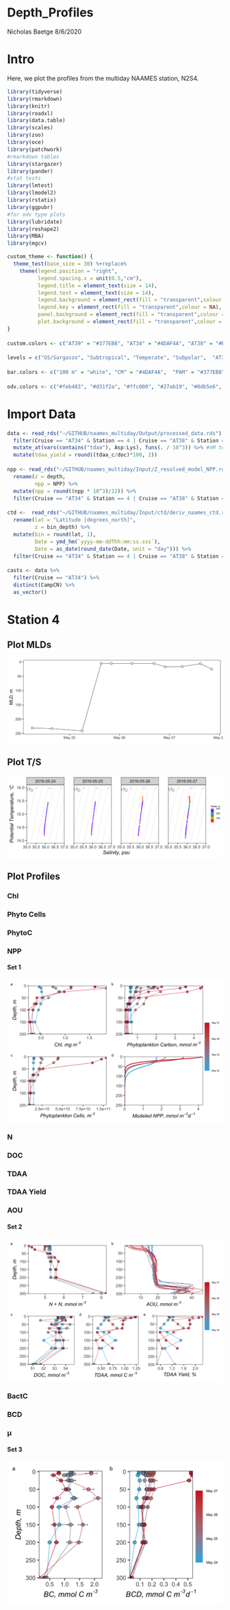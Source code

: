 Depth\_Profiles
================
Nicholas Baetge
8/6/2020

# Intro

Here, we plot the profiles from the multiday NAAMES station, N2S4.

``` r
library(tidyverse) 
library(rmarkdown)
library(knitr)
library(readxl)
library(data.table) 
library(scales)
library(zoo)
library(oce)
library(patchwork)
#rmarkdown tables
library(stargazer)
library(pander)
#stat tests
library(lmtest)
library(lmodel2)
library(rstatix)
library(ggpubr)
#for odv type plots
library(lubridate)
library(reshape2)
library(MBA)
library(mgcv)
```

``` r
custom_theme <- function() {
  theme_test(base_size = 30) %+replace%
    theme(legend.position = "right",
          legend.spacing.x = unit(0.5,"cm"),
          legend.title = element_text(size = 14),
          legend.text = element_text(size = 14),
          legend.background = element_rect(fill = "transparent",colour = NA),
          legend.key = element_rect(fill = "transparent",colour = NA),
          panel.background = element_rect(fill = "transparent",colour = NA),
          plot.background = element_rect(fill = "transparent",colour = NA)) 
}

custom.colors <- c("AT39" = "#377EB8", "AT34" = "#4DAF4A", "AT38" = "#E41A1C", "AT32" = "#FF7F00", "Temperate" = "#A6CEE3", "Subpolar" = "#377EB8", "Subtropical" = "#FB9A99", "GS/Sargasso" = "#E41A1C", "Early Spring" = "#377EB8", "Late Spring" = "#4DAF4A","Early Autumn" = "#E41A1C", "Summer" = "#E41A1C", "Late Autumn" = "#FF7F00", "Gv2_2019" = "#377EB8", "WOA18_MN" = "#4DAF4A", "WOA18_AN" = "#E41A1C")

levels = c("GS/Sargasso", "Subtropical", "Temperate", "Subpolar",  "AT39-6", "AT34", "AT38", "AT32","South", "North", "Early Spring", "Late Spring","Early Autumn",  "Summer", "Late Autumn", "Gv2_2019", "WOA18_MN", "WOA18_AN","Nov", "Nov sd", "Dec", "Dec sd", "Jan", "Jan sd", "Feb", "Feb sd", "Mar", "Mar sd", "Apr", "Apr sd",  "Cruise", "ARGO")

bar.colors <- c("100 m" = "white", "CM" = "#4DAF4A",  "PAM" = "#377EB8")

odv.colors <- c("#feb483", "#d31f2a", "#ffc000", "#27ab19", "#0db5e6", "#7139fe", "#d16cfa")
```

# Import Data

``` r
data <- read_rds("~/GITHUB/naames_multiday/Output/processed_data.rds") %>% 
  filter(Cruise == "AT34" & Station == 4 | Cruise == "AT38" & Station == 6) %>% 
  mutate_at(vars(contains("tdaa"), Asp:Lys), funs(. / 10^3)) %>% #nM to mmol/m3
  mutate(tdaa_yield = round((tdaa_c/doc)*100, 2)) 

npp <- read_rds("~/GITHUB/naames_multiday/Input/Z_resolved_model_NPP.rds") %>% 
  rename(z = depth,
         npp = NPP) %>% 
  mutate(npp = round((npp * 10^3)/12)) %>% 
  filter(Cruise == "AT34" & Station == 4 | Cruise == "AT38" & Station == 6)  

ctd <-  read_rds("~/GITHUB/naames_multiday/Input/ctd/deriv_naames_ctd.rds") %>% 
  rename(lat = "Latitude [degrees_north]",
         z = bin_depth) %>% 
  mutate(bin = round(lat, 1),
         Date = ymd_hm(`yyyy-mm-ddThh:mm:ss.sss`),
         Date = as_date(round_date(Date, unit = "day"))) %>% 
  filter(Cruise == "AT34" & Station == 4 | Cruise == "AT38" & Station == 6)

casts <- data %>% 
  filter(Cruise == "AT34") %>% 
  distinct(CampCN) %>% 
  as_vector()
```

# Station 4

## Plot MLDs

<img src="S4_Depth_Profiles_files/figure-gfm/unnamed-chunk-4-1.png" style="display: block; margin: auto;" />

## Plot T/S

<img src="S4_Depth_Profiles_files/figure-gfm/unnamed-chunk-5-1.png" style="display: block; margin: auto;" />

## Plot Profiles

### Chl

### Phyto Cells

### PhytoC

### NPP

#### Set 1

<img src="S4_Depth_Profiles_files/figure-gfm/unnamed-chunk-10-1.png" style="display: block; margin: auto;" />

### N

### DOC

### TDAA

### TDAA Yield

### AOU

#### Set 2

<img src="S4_Depth_Profiles_files/figure-gfm/unnamed-chunk-16-1.png" style="display: block; margin: auto;" />

### BactC

### BCD

### µ

#### Set 3

<img src="S4_Depth_Profiles_files/figure-gfm/unnamed-chunk-20-1.png" style="display: block; margin: auto;" />
